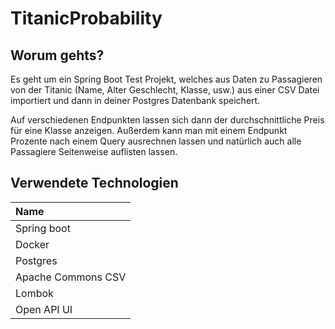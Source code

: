 # TitanicProbability

## Worum gehts?

Es geht um ein Spring Boot Test Projekt, welches aus Daten zu Passagieren von der Titanic (Name, Alter Geschlecht, Klasse, usw.) aus einer CSV Datei importiert und dann in deiner Postgres Datenbank speichert. 

Auf verschiedenen Endpunkten lassen sich dann der durchschnittliche Preis für eine Klasse anzeigen. Außerdem kann man mit einem Endpunkt Prozente nach einem Query ausrechnen lassen und natürlich auch alle Passagiere Seitenweise auflisten lassen.

## Verwendete Technologien

| Name               | 
|:-------------------|
| Spring boot        |
| Docker             |
| Postgres           |
| Apache Commons CSV |
| Lombok             |
| Open API UI        |